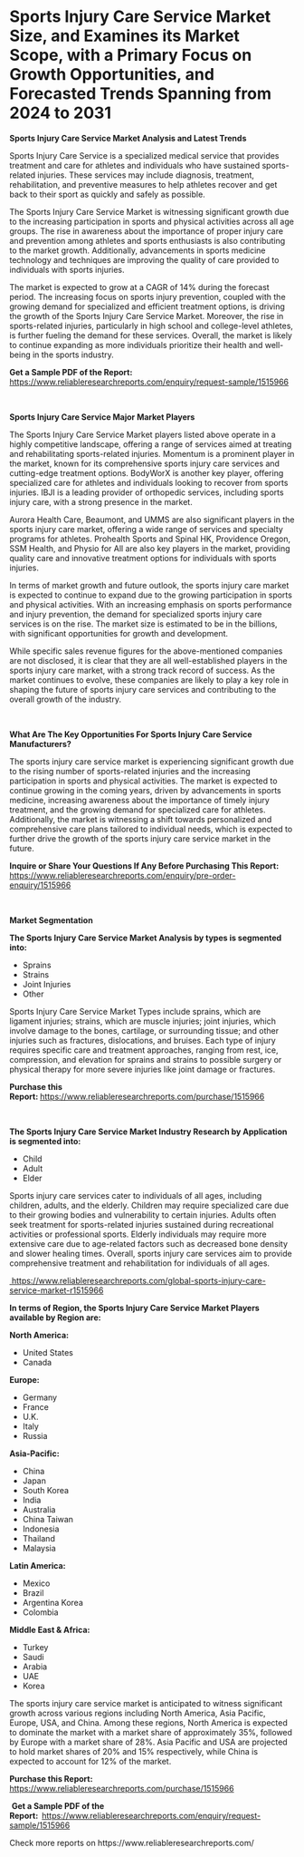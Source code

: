 <p><h1>Sports Injury Care Service Market Size, and Examines its Market Scope, with a Primary Focus on Growth Opportunities, and Forecasted Trends Spanning from 2024 to 2031</h1></p><p><strong>Sports Injury Care Service Market Analysis and Latest Trends</strong></p>
<p><p>Sports Injury Care Service is a specialized medical service that provides treatment and care for athletes and individuals who have sustained sports-related injuries. These services may include diagnosis, treatment, rehabilitation, and preventive measures to help athletes recover and get back to their sport as quickly and safely as possible.</p><p>The Sports Injury Care Service Market is witnessing significant growth due to the increasing participation in sports and physical activities across all age groups. The rise in awareness about the importance of proper injury care and prevention among athletes and sports enthusiasts is also contributing to the market growth. Additionally, advancements in sports medicine technology and techniques are improving the quality of care provided to individuals with sports injuries.</p><p>The market is expected to grow at a CAGR of 14% during the forecast period. The increasing focus on sports injury prevention, coupled with the growing demand for specialized and efficient treatment options, is driving the growth of the Sports Injury Care Service Market. Moreover, the rise in sports-related injuries, particularly in high school and college-level athletes, is further fueling the demand for these services. Overall, the market is likely to continue expanding as more individuals prioritize their health and well-being in the sports industry.</p></p>
<p><strong>Get a Sample PDF of the Report:&nbsp;</strong> <a href="https://www.reliableresearchreports.com/enquiry/request-sample/1515966">https://www.reliableresearchreports.com/enquiry/request-sample/1515966</a></p>
<p>&nbsp;</p>
<p><strong>Sports Injury Care Service Major Market Players</strong></p>
<p><p>The Sports Injury Care Service Market players listed above operate in a highly competitive landscape, offering a range of services aimed at treating and rehabilitating sports-related injuries. Momentum is a prominent player in the market, known for its comprehensive sports injury care services and cutting-edge treatment options. BodyWorX is another key player, offering specialized care for athletes and individuals looking to recover from sports injuries. IBJI is a leading provider of orthopedic services, including sports injury care, with a strong presence in the market.</p><p>Aurora Health Care, Beaumont, and UMMS are also significant players in the sports injury care market, offering a wide range of services and specialty programs for athletes. Prohealth Sports and Spinal HK, Providence Oregon, SSM Health, and Physio for All are also key players in the market, providing quality care and innovative treatment options for individuals with sports injuries.</p><p>In terms of market growth and future outlook, the sports injury care market is expected to continue to expand due to the growing participation in sports and physical activities. With an increasing emphasis on sports performance and injury prevention, the demand for specialized sports injury care services is on the rise. The market size is estimated to be in the billions, with significant opportunities for growth and development.</p><p>While specific sales revenue figures for the above-mentioned companies are not disclosed, it is clear that they are all well-established players in the sports injury care market, with a strong track record of success. As the market continues to evolve, these companies are likely to play a key role in shaping the future of sports injury care services and contributing to the overall growth of the industry.</p></p>
<p>&nbsp;</p>
<p><strong>What Are The Key Opportunities For Sports Injury Care Service Manufacturers?</strong></p>
<p><p>The sports injury care service market is experiencing significant growth due to the rising number of sports-related injuries and the increasing participation in sports and physical activities. The market is expected to continue growing in the coming years, driven by advancements in sports medicine, increasing awareness about the importance of timely injury treatment, and the growing demand for specialized care for athletes. Additionally, the market is witnessing a shift towards personalized and comprehensive care plans tailored to individual needs, which is expected to further drive the growth of the sports injury care service market in the future.</p></p>
<p><strong>Inquire or Share Your Questions If Any Before Purchasing This Report:</strong> <a href="https://www.reliableresearchreports.com/enquiry/pre-order-enquiry/1515966">https://www.reliableresearchreports.com/enquiry/pre-order-enquiry/1515966</a></p>
<p>&nbsp;</p>
<p><strong>Market Segmentation</strong></p>
<p><strong>The Sports Injury Care Service Market Analysis by types is segmented into:</strong></p>
<p><ul><li>Sprains</li><li>Strains</li><li>Joint Injuries</li><li>Other</li></ul></p>
<p><p>Sports Injury Care Service Market Types include sprains, which are ligament injuries; strains, which are muscle injuries; joint injuries, which involve damage to the bones, cartilage, or surrounding tissue; and other injuries such as fractures, dislocations, and bruises. Each type of injury requires specific care and treatment approaches, ranging from rest, ice, compression, and elevation for sprains and strains to possible surgery or physical therapy for more severe injuries like joint damage or fractures.</p></p>
<p><strong>Purchase this Report:&nbsp;</strong><a href="https://www.reliableresearchreports.com/purchase/1515966">https://www.reliableresearchreports.com/purchase/1515966</a></p>
<p>&nbsp;</p>
<p><strong>The Sports Injury Care Service Market Industry Research by Application is segmented into:</strong></p>
<p><ul><li>Child</li><li>Adult</li><li>Elder</li></ul></p>
<p><p>Sports injury care services cater to individuals of all ages, including children, adults, and the elderly. Children may require specialized care due to their growing bodies and vulnerability to certain injuries. Adults often seek treatment for sports-related injuries sustained during recreational activities or professional sports. Elderly individuals may require more extensive care due to age-related factors such as decreased bone density and slower healing times. Overall, sports injury care services aim to provide comprehensive treatment and rehabilitation for individuals of all ages.</p></p>
<p><a href="https://www.reliableresearchreports.com/global-sports-injury-care-service-market-r1515966">&nbsp;https://www.reliableresearchreports.com/global-sports-injury-care-service-market-r1515966</a></p>
<p><strong>In terms of Region, the Sports Injury Care Service Market Players available by Region are:</strong></p>
<p>
    <p> <strong> North America: </strong>
        <ul>
            <li>United States</li>
            <li>Canada</li>
        </ul>
        </p> 
    <p> <strong> Europe: </strong>
        <ul>
            <li>Germany</li>
            <li>France</li>
            <li>U.K.</li>
            <li>Italy</li>
            <li>Russia</li>
        </ul>
        </p> 
    <p> <strong> Asia-Pacific: </strong>
        <ul>
            <li>China</li>
            <li>Japan</li>
            <li>South Korea</li>
            <li>India</li>
            <li>Australia</li>
            <li>China Taiwan</li>
            <li>Indonesia</li>
            <li>Thailand</li>
            <li>Malaysia</li>
        </ul>
        </p> 
    <p> <strong> Latin America: </strong>
        <ul>
            <li>Mexico</li>
            <li>Brazil</li>
            <li>Argentina Korea</li>
            <li>Colombia</li>
        </ul>
        </p> 
    <p> <strong> Middle East & Africa: </strong>
        <ul>
            <li>Turkey</li>
            <li>Saudi</li>
            <li>Arabia</li>
            <li>UAE</li>
            <li>Korea</li>
        </ul>
    </p>
    </p>
<p><p>The sports injury care service market is anticipated to witness significant growth across various regions including North America, Asia Pacific, Europe, USA, and China. Among these regions, North America is expected to dominate the market with a market share of approximately 35%, followed by Europe with a market share of 28%. Asia Pacific and USA are projected to hold market shares of 20% and 15% respectively, while China is expected to account for 12% of the market.</p></p>
<p><strong>Purchase this Report: </strong><a href="https://www.reliableresearchreports.com/purchase/1515966">https://www.reliableresearchreports.com/purchase/1515966</a></p>
<p>&nbsp;<strong>Get a Sample PDF of the Report:&nbsp;&nbsp;</strong><a href="https://www.reliableresearchreports.com/enquiry/request-sample/1515966">https://www.reliableresearchreports.com/enquiry/request-sample/1515966</a></p>
<p><strong></strong></p>
<p>Check more reports on https://www.reliableresearchreports.com/</p>